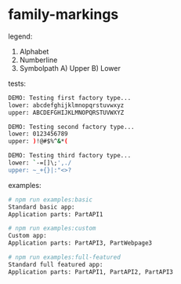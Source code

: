 family-markings
========

legend:
1) Alphabet
2) Numberline
3) Symbolpath
A) Upper
B) Lower

tests:
```bash
DEMO: Testing first factory type...
lower: abcdefghijklmnopqrstuvwxyz
upper: ABCDEFGHIJKLMNOPQRSTUVWXYZ

DEMO: Testing second factory type...
lower: 0123456789
upper: )!@#$%^&*(

DEMO: Testing third factory type...
lower: `-=[]\;',./
upper: ~_+{}|:"<>?
```

examples:
```bash
# npm run examples:basic
Standard basic app:
Application parts: PartAPI1
```

```bash
# npm run examples:custom
Custom app:
Application parts: PartAPI3, PartWebpage3
```

```bash
# npm run examples:full-featured
Standard full featured app:
Application parts: PartAPI1, PartAPI2, PartAPI3
```